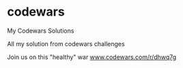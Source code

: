 # codewars
My Codewars Solutions

All my solution from codewars challenges

Join us on this "healthy" war 
www.codewars.com/r/dhwq7g 
